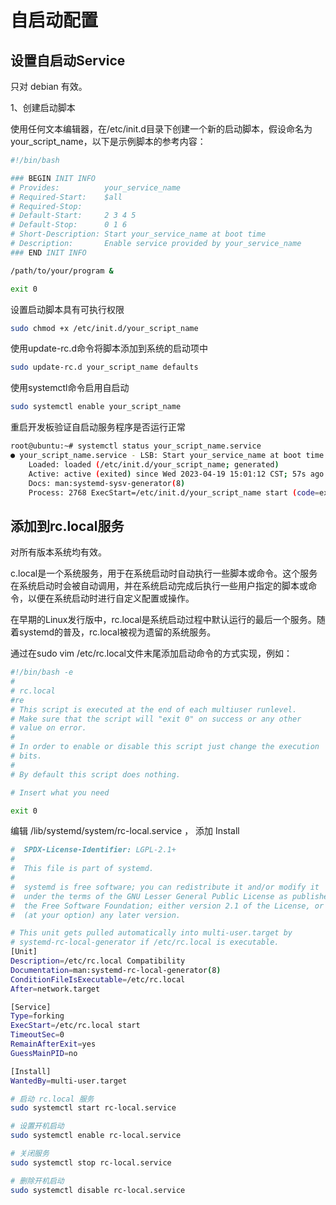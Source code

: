 # 自启动配置

## 设置自启动Service

只对 debian 有效。

1、创建启动脚本

使用任何文本编辑器，在/etc/init.d目录下创建一个新的启动脚本，假设命名为your_script_name，以下是示例脚本的参考内容：

``` bash
#!/bin/bash

### BEGIN INIT INFO
# Provides:          your_service_name
# Required-Start:    $all
# Required-Stop:     
# Default-Start:     2 3 4 5
# Default-Stop:      0 1 6
# Short-Description: Start your_service_name at boot time
# Description:       Enable service provided by your_service_name
### END INIT INFO

/path/to/your/program &

exit 0
```


设置启动脚本具有可执行权限

```bash
sudo chmod +x /etc/init.d/your_script_name
```

使用update-rc.d命令将脚本添加到系统的启动项中

```bash
sudo update-rc.d your_script_name defaults
```

使用systemctl命令启用自启动

```bash
sudo systemctl enable your_script_name
```

重启开发板验证自启动服务程序是否运行正常

```bash
root@ubuntu:~# systemctl status your_script_name.service 
● your_script_name.service - LSB: Start your_service_name at boot time
    Loaded: loaded (/etc/init.d/your_script_name; generated)
    Active: active (exited) since Wed 2023-04-19 15:01:12 CST; 57s ago
    Docs: man:systemd-sysv-generator(8)
    Process: 2768 ExecStart=/etc/init.d/your_script_name start (code=exited, status=0/SUCCESS)
```

## 添加到rc.local服务

对所有版本系统均有效。

c.local是一个系统服务，用于在系统启动时自动执行一些脚本或命令。这个服务在系统启动时会被自动调用，并在系统启动完成后执行一些用户指定的脚本或命令，以便在系统启动时进行自定义配置或操作。

在早期的Linux发行版中，rc.local是系统启动过程中默认运行的最后一个服务。随着systemd的普及，rc.local被视为遗留的系统服务。

通过在sudo vim /etc/rc.local文件末尾添加启动命令的方式实现，例如：

```bash
#!/bin/bash -e
#
# rc.local
#re
# This script is executed at the end of each multiuser runlevel.
# Make sure that the script will "exit 0" on success or any other
# value on error.
#
# In order to enable or disable this script just change the execution
# bits.
#
# By default this script does nothing.

# Insert what you need

exit 0
```

编辑 /lib/systemd/system/rc-local.service ， 添加 Install
```bash
#  SPDX-License-Identifier: LGPL-2.1+
#
#  This file is part of systemd.
#
#  systemd is free software; you can redistribute it and/or modify it
#  under the terms of the GNU Lesser General Public License as published by
#  the Free Software Foundation; either version 2.1 of the License, or
#  (at your option) any later version.

# This unit gets pulled automatically into multi-user.target by
# systemd-rc-local-generator if /etc/rc.local is executable.
[Unit]
Description=/etc/rc.local Compatibility
Documentation=man:systemd-rc-local-generator(8)
ConditionFileIsExecutable=/etc/rc.local
After=network.target

[Service]
Type=forking
ExecStart=/etc/rc.local start
TimeoutSec=0
RemainAfterExit=yes
GuessMainPID=no

[Install]
WantedBy=multi-user.target
```

```bash
# 启动 rc.local 服务
sudo systemctl start rc-local.service

# 设置开机启动
sudo systemctl enable rc-local.service

# 关闭服务
sudo systemctl stop rc-local.service

# 删除开机启动
sudo systemctl disable rc-local.service

```